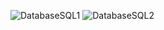 ![DatabaseSQL1](https://github.com/Den-art023/050_RestAPI/assets/115088420/751078da-860c-442d-a566-3778c258c42e)
![DatabaseSQL2](https://github.com/Den-art023/050_RestAPI/assets/115088420/7980221b-6ce4-4058-a90d-59ee5a63ffcd)
